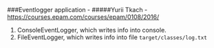
###Eventlogger application - 
#####Yurii Tkach - https://courses.epam.com/courses/epam/0108/2016/

1. ConsoleEventLogger, which writes info into console.
2. FileEventLogger, which writes info into file `target/classes/log.txt`